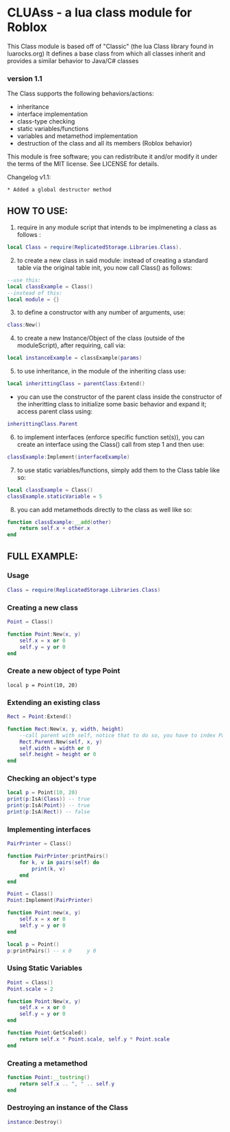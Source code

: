 # CLUAss - a lua class module for Roblox #
This Class module is based off of "Classic" (the lua Class library found in luarocks.org)
It defines a base class from which all classes inherit and provides a similar behavior to Java/C# classes

### version 1.1 ###

The Class supports the following behaviors/actions:
	
* inheritance
* interface implementation
* class-type checking
* static variables/functions
* variables and metamethod implementation
* destruction of the class and all its members (Roblox behavior)
  
  
  
This module is free software; you can redistribute it and/or modify it under
the terms of the MIT license. See LICENSE for details.


Changelog v1.1:

	* Added a global destructor method


## HOW TO  USE: ##

1.  require in any module script that intends to be implmeneting a class as follows : 
```lua
local Class = require(ReplicatedStorage.Libraries.Class).
```
2.  to create a new class in said module: instead of creating a standard table via the original table init, you now call Class() as follows:
```lua
--use this:
local classExample = Class() 
--instead of this:
local module = {}
```

3.  to define a constructor with any number of arguments, use:
```lua
class:New()
```

4.  to create a new Instance/Object of the class (outside of the moduleScript), after requiring, call via:
```lua
local instanceExample = classExample(params)
```
5.  to use inheritance, in the module of the inheriting class use:
```lua
local inherittingClass = parentClass:Extend()
```
* you can use the constructor of the parent class inside the constructor of the inheritting class to initialize some
	basic behavior and expand it; access parent class using:
```lua
inherittingClass.Parent
```

6.  to implement interfaces (enforce specific function set(s)), you can create an interface using the Class() call from
	step 1 and then use: 
```lua
classExample:Implement(interfaceExample)
```

7.  to use static variables/functions, simply add them to the Class table like so: 
```lua
local classExample = Class()
classExample.staticVariable = 5
```

8. you can add metamethods directly to the class as well like so:
```lua   
function classExample:__add(other)
    return self.x + other.x
end
```

## FULL EXAMPLE: ##

### Usage ###
```lua
Class = require(ReplicatedStorage.Libraries.Class)
```
### Creating a new class ###
```lua
Point = Class()

function Point:New(x, y)
    self.x = x or 0
    self.y = y or 0
end
```
### Create a new object of type Point ###

	local p = Point(10, 20)
  
### Extending an existing class ###
```lua
Rect = Point:Extend()

function Rect:New(x, y, width, height)
    --call parent with self, notice that to do so, you have to index Parent's New function with a '.' and not a ':'
    Rect.Parent.New(self, x, y)
    self.width = width or 0
    self.height = height or 0
end
```

### Checking an object's type ###
```lua
local p = Point(10, 20)
print(p:IsA(Class)) -- true
print(p:IsA(Point)) -- true
print(p:IsA(Rect)) -- false 
```
	
### Implementing interfaces ###
```lua
PairPrinter = Class()

function PairPrinter:printPairs()
    for k, v in pairs(self) do
        print(k, v)
    end
end

Point = Class()
Point:Implement(PairPrinter)

function Point:new(x, y)
    self.x = x or 0
    self.y = y or 0
end

local p = Point()
p:printPairs() -- x 0     y 0
```
	
### Using Static Variables ###
```lua
Point = Class()
Point.scale = 2

function Point:New(x, y)
    self.x = x or 0
    self.y = y or 0
end

function Point:GetScaled()
    return self.x * Point.scale, self.y * Point.scale
end
```

### Creating a metamethod ###
```lua
function Point:__tostring()
    return self.x .. ", " .. self.y
end
```
### Destroying an instance of the Class ###
```lua
instance:Destroy()
```
